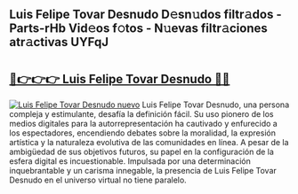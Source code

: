 ## Luis Felipe Tovar Desnudo D𝚎sn𝚞dos filtr𝚊dos - Parts-rHb Vid𝚎os f𝚘tos - N𝚞evas filtr𝚊ciones atr𝚊ctivas UYFqJ

# <h2><a href="http://mb5tae.tromn.icu/?c=Luis+Felipe+Tovar+Desnudo">🔗👉👉👉 Luis Felipe Tovar Desnudo 🔗🔗</a></h2>

[![Luis Felipe Tovar Desnudo nuevo](https://i.imgur.com/pEAQMta.gif)](http://mb5tae.tromn.icu/?c=Luis+Felipe+Tovar+Desnudo)
Luis Felipe Tovar Desnudo, una persona compleja y estimulante, desafía la definición fácil. Su uso pionero de los medios digitales para la autorrepresentación ha cautivado y enfurecido a los espectadores, encendiendo debates sobre la moralidad, la expresión artística y la naturaleza evolutiva de las comunidades en línea. A pesar de la ambigüedad de sus objetivos futuros, su papel en la configuración de la esfera digital es incuestionable. Impulsada por una determinación inquebrantable y un carisma innegable, la presencia de Luis Felipe Tovar Desnudo en el universo virtual no tiene paralelo.
